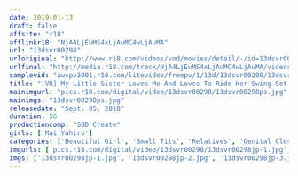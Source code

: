 ```yaml
---
date: 2019-01-13
draft: false
affsite: "r18"
afflinkr18: "NjA4LjEuMS4xLjAuMC4wLjAuMA"
url: "13dsvr00298"
urloriginal: "http://www.r18.com/videos/vod/movies/detail/-/id=13dsvr00298"
urlfinal: "http://media.r18.com/track/NjA4LjEuMS4xLjAuMC4wLjAuMA/videos/vod/movies/detail/-/id=13dsvr00298"
samplevid: "awspv3001.r18.com/litevideo/freepv/1/13d/13dsvr00298/13dsvr00298_dmb_w.mp4"
title: "[VR] My Little Sister Loves Me And Loves To Ride Her Swing Set And She Wants To Become A Voice Actress, And She Has This Amazingly Cute And Sweet Voice And Loves To Whisper Into My Ear And Lick My Earlobes While Saying, 'Big Brother, I Love You' Over And Over Again In Binaural Up Close And Tight Lovey Dovey Incest Sex"
mainimgurl: "pics.r18.com/digital/video/13dsvr00298/13dsvr00298ps.jpg"
mainimgs: "13dsvr00298ps.jpg"
releasedate: "Sept. 05, 2018"
duration: 56
productioncomp: "SOD Create"
girls: ['Mai Yahiro']
categories: ['Beautiful Girl', 'Small Tits', 'Relatives', 'Genital Close-Up', 'Featured Actress', 'Sister', 'VR Exclusive']
imgurls: ['pics.r18.com/digital/video/13dsvr00298/13dsvr00298jp-1.jpg', 'pics.r18.com/digital/video/13dsvr00298/13dsvr00298jp-2.jpg', 'pics.r18.com/digital/video/13dsvr00298/13dsvr00298jp-3.jpg', 'pics.r18.com/digital/video/13dsvr00298/13dsvr00298jp-4.jpg', 'pics.r18.com/digital/video/13dsvr00298/13dsvr00298jp-5.jpg', 'pics.r18.com/digital/video/13dsvr00298/13dsvr00298jp-6.jpg', 'pics.r18.com/digital/video/13dsvr00298/13dsvr00298jp-7.jpg', 'pics.r18.com/digital/video/13dsvr00298/13dsvr00298jp-8.jpg', 'pics.r18.com/digital/video/13dsvr00298/13dsvr00298jp-9.jpg', 'pics.r18.com/digital/video/13dsvr00298/13dsvr00298jp-10.jpg', 'pics.r18.com/digital/video/13dsvr00298/13dsvr00298jp-11.jpg', 'pics.r18.com/digital/video/13dsvr00298/13dsvr00298jp-12.jpg', 'pics.r18.com/digital/video/13dsvr00298/13dsvr00298jp-13.jpg', 'pics.r18.com/digital/video/13dsvr00298/13dsvr00298jp-14.jpg', 'pics.r18.com/digital/video/13dsvr00298/13dsvr00298jp-15.jpg', 'pics.r18.com/digital/video/13dsvr00298/13dsvr00298jp-16.jpg', 'pics.r18.com/digital/video/13dsvr00298/13dsvr00298jp-17.jpg', 'pics.r18.com/digital/video/13dsvr00298/13dsvr00298jp-18.jpg', 'pics.r18.com/digital/video/13dsvr00298/13dsvr00298jp-19.jpg']
imgs: ['13dsvr00298jp-1.jpg', '13dsvr00298jp-2.jpg', '13dsvr00298jp-3.jpg', '13dsvr00298jp-4.jpg', '13dsvr00298jp-5.jpg', '13dsvr00298jp-6.jpg', '13dsvr00298jp-7.jpg', '13dsvr00298jp-8.jpg', '13dsvr00298jp-9.jpg', '13dsvr00298jp-10.jpg', '13dsvr00298jp-11.jpg', '13dsvr00298jp-12.jpg', '13dsvr00298jp-13.jpg', '13dsvr00298jp-14.jpg', '13dsvr00298jp-15.jpg', '13dsvr00298jp-16.jpg', '13dsvr00298jp-17.jpg', '13dsvr00298jp-18.jpg', '13dsvr00298jp-19.jpg']
---
```

